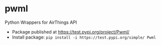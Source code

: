 # pwml
Python Wrappers for AirThings API

* Package published at https://test.pypi.org/project/Pwml/
* Install package: `pip install -i https://test.pypi.org/simple/ Pwml`
